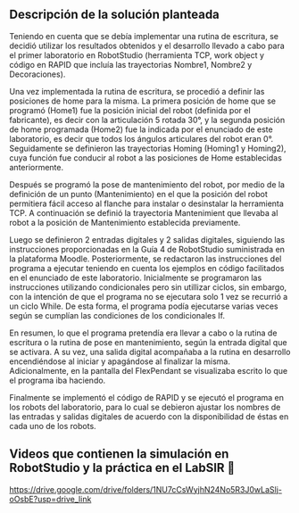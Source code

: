 ## Descripción de la solución planteada
Teniendo en cuenta que se debía implementar una rutina de escritura, se decidió utilizar los resultados obtenidos y el desarrollo llevado a cabo para el primer laboratorio en RobotStudio (herramienta TCP, work object y código en RAPID que incluía las trayectorias Nombre1, Nombre2 y Decoraciones). 

Una vez implementada la rutina de escritura, se procedió a definir las posiciones de home para la misma. La primera posición de home que se programó (Home1) fue la posición inicial del robot (definida por el fabricante), es decir con la articulación 5 rotada 30°, y la segunda posición de home programada (Home2) fue la indicada por el enunciado de este laboratorio, es decir que todos los ángulos articulares del robot eran 0°. Seguidamente se definieron las trayectorias Homing (Homing1 y Homing2), cuya función fue conducir al robot a las posiciones de Home establecidas anteriormente. 

Después se programó la pose de mantenimiento del robot, por medio de la definición de un punto (Mantenimiento) en el que la posición del robot permitiera fácil acceso al flanche para instalar o desinstalar la herramienta TCP. A continuación se definió la trayectoria Mantenimient que llevaba al robot a la posición de Mantenimiento establecida previamente. 

Luego se definieron 2 entradas digitales y 2 salidas digitales, siguiendo las instrucciones proporcionadas en la Guía 4 de RobotStudio suministrada en la plataforma Moodle. Posteriormente, se redactaron las instrucciones del programa a ejecutar teniendo en cuenta los ejemplos en código facilitados en el enunciado de este laboratorio. Inicialmente se programaron las instrucciones utilizando condicionales pero sin utillizar ciclos, sin embargo, con la intención de que el programa no se ejecutara solo 1 vez se recurrió a un ciclo While. De esta forma, el programa podía ejecutarse varias veces según se cumplían las condiciones de los condicionales If.

En resumen, lo que el programa pretendía era llevar a cabo o la rutina de escritura o la rutina de pose en mantenimiento, según la entrada digital que se activara. A su vez, una salida digital acompañaba a la rutina en desarrollo encendiéndose al iniciar y apagándose al finalizar la misma. Adicionalmente, en la pantalla del FlexPendant se visualizaba escrito lo que el programa iba haciendo.

Finalmente se implementó el código de RAPID y se ejecutó el programa en los robots del laboratorio, para lo cual se debieron ajustar los nombres de las entradas y salidas digitales de acuerdo con la disponibilidad de éstas en cada uno de los robots.

## Videos que contienen la simulación en RobotStudio y la práctica en el LabSIR :movie_camera:
https://drive.google.com/drive/folders/1NU7cCsWyjhN24No5R3J0wLaSlj-oOsbE?usp=drive_link
